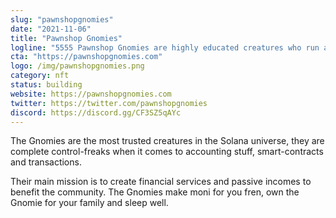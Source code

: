 ```yaml
---
slug: "pawnshopgnomies"
date: "2021-11-06"
title: "Pawnshop Gnomies"
logline: "5555 Pawnshop Gnomies are highly educated creatures who run a DAO-based NFT Pawnshop on solana"
cta: "https://pawnshopgnomies.com"
logo: /img/pawnshopgnomies.png
category: nft
status: building
website: https://pawnshopgnomies.com
twitter: https://twitter.com/pawnshopgnomies
discord: https://discord.gg/CF3SZ5qAYc
---
```


The Gnomies are the most trusted creatures in the Solana universe, they are complete control-freaks when it comes to accounting stuff, smart-contracts and transactions.

Their main mission is to create financial services and passive incomes to benefit the community. The Gnomies make moni for you fren, own the Gnomie for your family and sleep well.
